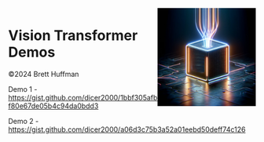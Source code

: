 <img src="./VTView.png" alt="ViT" width="200" align="right" />

# Vision Transformer Demos

©2024 Brett Huffman


Demo 1 - https://gist.github.com/dicer2000/1bbf305afbf80e67de05b4c94da0bdd3

Demo 2 - https://gist.github.com/dicer2000/a06d3c75b3a52a01eebd50deff74c126

